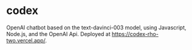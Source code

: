 # codex
OpenAI chatbot based on the text-davinci-003 model, using Javascript, Node.js, and the OpenAI Api. Deployed at https://codex-rho-two.vercel.app/.
